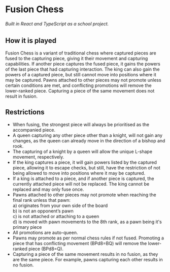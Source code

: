 # Fusion Chess
###### Built in React and TypeScript as a school project.

## How it is played
Fusion Chess is a variant of traditional chess where captured pieces are fused to the capturing piece, giving it their movement and capturing capabilities. If another piece captures the fused piece, it gains the powers of the last piece that had capturing interaction. The king can also gain the powers of a captured piece, but still cannot move into positions where it may be captured. Pawns attached to other pieces may not promote unless certain conditions are met, and conflicting promotions will remove the lower-ranked piece. Capturing a piece of the same movement does not result in fusion.

## Restrictions
* When fusing, the strongest piece will always be prioritised as the accompanied piece.
* A queen capturing any other piece other than a knight, will not gain any changes, as the queen can already move in the direction of a bishop and rook.
* The capturing of a knight by a queen will allow the unique L-shape movement, respectively.
* If the king captures a piece, it will gain powers listed by the captured piece, allowing it to escape checks, but still, have the restriction of not being allowed to move into positions where it may be captured.
* If a king is attached to a piece, and if another piece is captured, the currently attached piece will not be replaced. The king cannot be replaced and may only fuse once.
* Pawns attached to other pieces may not promote when reaching the final rank unless that pawn: <br>
a) originates from your own side of the board <br>
b) is not an opponent’s pawn <br>
c) is not attached or attaching to a queen <br>
d) is moved with pawn movements to the 8th rank, as a pawn being it's primary piece
* All promotions are auto-queen.
* Pawns may promote as per normal chess rules if not fused. Promoting a piece that has conflicting movement (BPd8=BQ) will remove the lower-ranked piece (BPd8=Q).
* Capturing a piece of the same movement results in no fusion, as they are the same piece. For example, pawns capturing each other results in no fusion.
